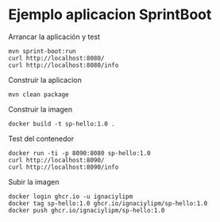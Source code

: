 # Ejemplo aplicacion SprintBoot
Arrancar la aplicación y test
```
mvn sprint-boot:run
curl http://localhost:8080/
curl http://localhost:8080/info
```
Construir la aplicacion
```
mvn clean package
```
Construir la imagen
```
docker build -t sp-hello:1.0 .
```

Test del contenedor 
```
docker run -ti -p 8090:8080 sp-hello:1.0 
curl http://localhost:8090/
curl http://localhost:8090/info
```

Subir la imagen
```
docker login ghcr.io -u ignaciylipm
docker tag sp-hello:1.0 ghcr.io/ignaciylipm/sp-hello:1.0 
docker push ghcr.io/ignaciylipm/sp-hello:1.0 
```
